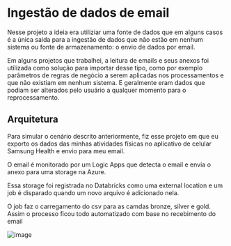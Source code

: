 # Ingestão de dados de email

Nesse projeto a ideia era utiliziar uma fonte de dados que em alguns casos é a única saída para a ingestão de dados que não estão em nenhum sistema ou fonte de armazenamento: o envio de dados por email.

Em alguns projetos que trabalhei, a leitura de emails e seus anexos foi utilizada como solução para importar desse tipo, como por exemplo parâmetros de regras de negócio a serem aplicadas nos processamentos e que não existiam em nenhum sistema. E geralmente eram dados que podiam ser alterados pelo usuário a qualquer momento para o reprocessamento.

## Arquitetura

Para simular o cenário descrito anteriormente, fiz esse projeto em que eu exporto os dados das minhas atividades físicas no aplicativo de celular Samsung Health e envio para meu email.

O email é monitorado por um Logic Apps que detecta o email e envia o anexo para uma storage na Azure.

Essa storage foi registrada no Databricks como uma external location e um job é disparado quando um novo arquivo é adicionado nela.

O job faz o carregamento do csv para as camdas bronze, silver e gold.
Assim o processo ficou todo automatizado com base no recebimento do email

![image](https://github.com/user-attachments/assets/8dad523b-a2de-4e69-a8b3-d2be381717be)

